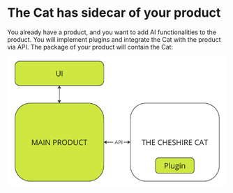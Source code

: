 # The Cat has sidecar of your product

You already have a product, and you want to add AI functionalities to the product. You will implement plugins and integrate the Cat with the product via API. The package of your product will contain the Cat:

![Alt text](side-car.png)